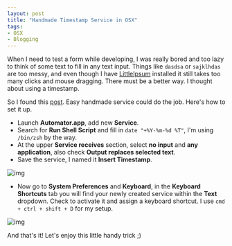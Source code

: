 ```yaml
---
layout: post
title: "Handmade Timestamp Service in OSX"
tags:
- OSX
- Blogging
---
```


When I need to test a form while developing, I was really bored and too lazy to think of some text to fill in any text input. Things like `dasdsa` or `sajklhdas` are too messy, and even though I have [LittleIpsum](http://littleipsum.com/) installed it still takes too many clicks and mouse dragging. There must be a better way. I thought about using a timestamp.

So I found this [post](http://superuser.com/questions/227213/what-is-the-easiest-way-to-get-a-yyyy-mm-dd-hhmmss-timestamp-hotkey-on-the-mac). Easy handmade service could do the job. Here's how to set it up.

- Launch **Automator.app**, add new **Service**.
- Search for **Run Shell Script** and fill in `date "+%Y-%m-%d %T"`, I'm using `/bin/zsh` by the way.
- At the upper **Service receives** section, select **no input** and **any application**, also check **Output replaces selected text**.
- Save the service, I named it **Insert Timestamp**.

![img](http://dl.dropboxusercontent.com/s/hg6p2dywe1ck1s5/2556-04-26_at_9.14.04_PM.png)

- Now go to **System Preferences** and **Keyboard**, in the **Keyboard Shortcuts** tab you will find your newly created service within the **Text** dropdown. Check to activate it and assign a keyboard shortcut. I use `cmd + ctrl + shift + D` for my setup.

![img](http://dl.dropboxusercontent.com/s/6khzilblhj473id/2556-04-26_at_9.19.55_PM.png)

And that's it! Let's enjoy this little handy trick ;)
